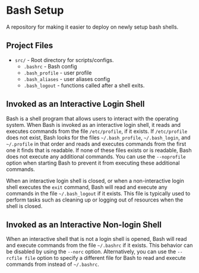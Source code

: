 # Bash Setup

A repository for making it easier to deploy on newly setup bash shells.

## Project Files

-   `src/` - Root directory for scripts/configs.
    -   `.bashrc` - Bash config
    -   `.bash_profile` - user profile
    -   `.bash_aliases` - user aliases config
    -   `.bash_logout` - functions called after a shell exits.

## Invoked as an Interactive Login Shell

Bash is a shell program that allows users to interact with the operating system.
When Bash is invoked as an interactive login shell, it reads and executes commands
from the file `/etc/profile`, if it exists. If `/etc/profile` does not exist,
Bash looks for the files `~/.bash_profile`, `~/.bash_login`, and `~/.profile`
in that order and reads and executes commands from the first one it finds that
is readable. If none of these files exists or is readable, Bash does not execute
any additional commands. You can use the `--noprofile` option when starting Bash
to prevent it from executing these additional commands.

When an interactive login shell is closed, or when a non-interactive login shell
executes the `exit` command, Bash will read and execute any commands in the file
`~/.bash_logout` if it exists. This file is typically used to perform tasks such
as cleaning up or logging out of resources when the shell is closed.

## Invoked as an Interactive Non-login Shell

When an interactive shell that is not a login shell is opened, Bash will read and
execute commands from the file `~/.bashrc` if it exists. This behavior can be
disabled by using the `--norc` option. Alternatively, you can use the
`--rcfile file` option to specify a different file for Bash to read and execute
commands from instead of `~/.bashrc`.

